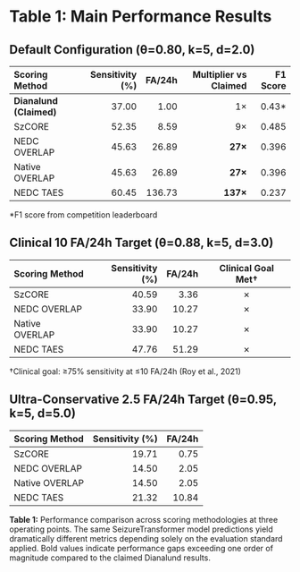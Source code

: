 # Table 1: Main Performance Results

## Default Configuration (θ=0.80, k=5, d=2.0)

| Scoring Method | Sensitivity (%) | FA/24h  | Multiplier vs Claimed | F1 Score |
|:---------------|----------------:|--------:|----------------------:|---------:|
| **Dianalund (Claimed)** | 37.00 | 1.00 | 1× | 0.43* |
| SzCORE | 52.35 | 8.59 | 9× | 0.485 |
| NEDC OVERLAP | 45.63 | 26.89 | **27×** | 0.396 |
| Native OVERLAP | 45.63 | 26.89 | **27×** | 0.396 |
| NEDC TAES | 60.45 | 136.73 | **137×** | 0.237 |

*F1 score from competition leaderboard

## Clinical 10 FA/24h Target (θ=0.88, k=5, d=3.0)

| Scoring Method | Sensitivity (%) | FA/24h  | Clinical Goal Met† |
|:---------------|----------------:|--------:|:------------------:|
| SzCORE | 40.59 | 3.36 | ✗ |
| NEDC OVERLAP | 33.90 | 10.27 | ✗ |
| Native OVERLAP | 33.90 | 10.27 | ✗ |
| NEDC TAES | 47.76 | 51.29 | ✗ |

†Clinical goal: ≥75% sensitivity at ≤10 FA/24h (Roy et al., 2021)

## Ultra-Conservative 2.5 FA/24h Target (θ=0.95, k=5, d=5.0)

| Scoring Method | Sensitivity (%) | FA/24h |
|:---------------|----------------:|-------:|
| SzCORE | 19.71 | 0.75 |
| NEDC OVERLAP | 14.50 | 2.05 |
| Native OVERLAP | 14.50 | 2.05 |
| NEDC TAES | 21.32 | 10.84 |

**Table 1:** Performance comparison across scoring methodologies at three operating points. The same SeizureTransformer model predictions yield dramatically different metrics depending solely on the evaluation standard applied. Bold values indicate performance gaps exceeding one order of magnitude compared to the claimed Dianalund results.